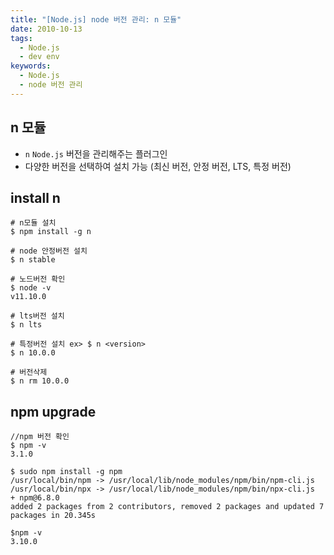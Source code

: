 ```yaml
---
title: "[Node.js] node 버전 관리: n 모듈"
date: 2010-10-13
tags:
  - Node.js
  - dev env
keywords: 
  - Node.js
  - node 버전 관리
---
```


## n 모듈

- `n`	`Node.js` 버전을 관리해주는 플러그인
- 다양한 버전을 선택하여 설치 가능 (최신 버전, 안정 버전, LTS, 특정 버전)


## install n

```shell
# n모듈 설치
$ npm install -g n

# node 안정버전 설치
$ n stable

# 노드버전 확인
$ node -v
v11.10.0 

# lts버전 설치
$ n lts

# 특정버전 설치 ex> $ n <version> 
$ n 10.0.0

# 버전삭제 
$ n rm 10.0.0
```



## npm upgrade

```shell
//npm 버전 확인
$ npm -v
3.1.0

$ sudo npm install -g npm
/usr/local/bin/npm -> /usr/local/lib/node_modules/npm/bin/npm-cli.js
/usr/local/bin/npx -> /usr/local/lib/node_modules/npm/bin/npx-cli.js
+ npm@6.8.0
added 2 packages from 2 contributors, removed 2 packages and updated 7 packages in 20.345s

$npm -v
3.10.0
```